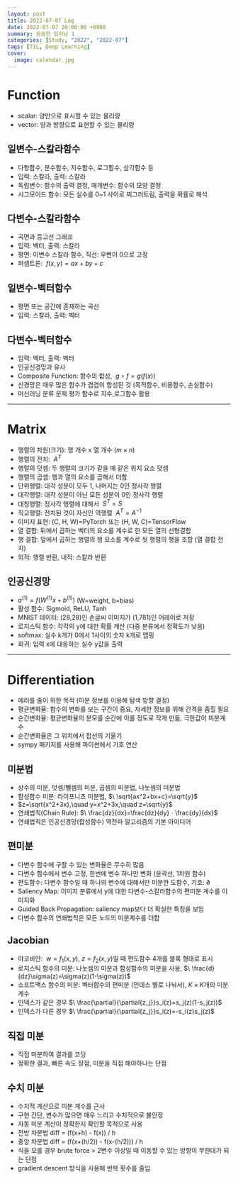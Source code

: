 ```yaml
---
layout: post
title: 2022-07-07 Log
date: 2022-07-07 20:00:00 +0900
summary: 꼼꼼한 딥러닝 1
categories: [Study, "2022", "2022-07"]
tags: [TIL, Deep Learning]
cover:
  image: calendar.jpg
---
```


# Function
- scalar: 양만으로 표시할 수 있는 물리량
- vector: 양과 방향으로 표현할 수 있는 물리량

## 일변수-스칼라함수
- 다항함수, 분수함수, 지수함수, 로그함수, 삼각함수 등
- 입력: 스칼라, 출력: 스칼라
- 독립변수: 함수의 출력 결정, 매개변수: 함수의 모양 결정
- 시그모이드 함수: 모든 실수를 0~1 사이로 찌그러트림, 출력을 확률로 해석

## 다변수-스칼라함수
- 곡면과 등고선 그래프
- 입력: 벡터, 출력: 스칼라
- 평면: 이변수 스칼라 함수, 직선: 우변이 0으로 고정
- 퍼셉트론: $\ f(x,y)=ax+by+c$

## 일변수-벡터함수
- 평면 또는 공간에 존재하는 곡선
- 입력: 스칼라, 출력: 벡터

## 다변수-벡터함수
- 입력: 벡터, 출력: 벡터
- 인공신경망과 유사
- Composite Function: 함수의 합성, $\ g∘f=g(f(x))$
- 신경망은 매우 많은 함수가 겹겹이 합성된 것 (목적함수, 비용함수, 손실함수)
- 머신러닝 분류 문제 평가 함수로 지수,로그함수 활용

---

# Matrix
- 행렬의 차원(크기): 행 개수 x 열 개수 (${m}\times{n}$)
- 행렬의 전치: $\ A^T$
- 행렬의 덧셈: 두 행렬의 크기가 같을 때 같은 위치 요소 덧셈
- 행렬의 곱셈: 행과 열의 요소를 곱해서 더함
- 단위행렬: 대각 성분이 모두 1, 나머지는 0인 정사각 행렬
- 대각행렬: 대각 성분이 아닌 모든 성분이 0인 정사각 행렬
- 대칭행렬: 정사각 행렬에 대해서 $\ S^T=S$
- 직교행렬: 전치된 것이 자신인 역행렬 $\ A^T=A^{-1}$
- 이미지 표현: (C, H, W)=PyTorch 또는 (H, W, C)=TensorFlow
- 열 결합: 뒤에서 곱하는 벡터의 요소를 계수로 한 모든 열의 선형결합
- 행 결합: 앞에서 곱하는 행렬의 행 요소를 계수로 뒷 행렬의 행을 조합 (열 결합 전치)
- 외적: 행렬 반환, 내적: 스칼라 반환

## 인공신경망
- $a^{(1)}=f(W^{(1)}x+b^{(1)})$ (W=weight, b=bias)
- 활성 함수: Sigmoid, ReLU, Tanh
- MNIST 데이터: (28,28)인 손글씨 이미지가 (1,781)인 어레이로 저장
- 로지스틱 함수: 각각의 y에 대한 확률 계산 (다중 분류에서 정확도가 낮음)
- softmax: 실수 k개가 0에서 1사이의 숫자 k개로 맵핑
- 회귀: 입력 x에 대응하는 실수 y값을 출력

---

# Differentiation
- 에러를 줄이 위한 목적 (미분 정보를 이용해 탐색 방향 결정)
- 평균변화율: 함수의 변화를 보는 구간이 중요, 자세한 정보를 위해 간격을 좁힐 필요
- 순간변화율: 평균변화율의 분모를 순간에 이를 정도로 작게 만듦, 극한값이 미분계수
- 순간변화율은 그 위치에서 접선의 기울기
- sympy 패키지를 사용해 파이썬에서 기호 연산

## 미분법
- 상수의 미분, 덧셈/뺄셈의 미분, 곱셈의 미분법, 나눗셈의 미분법
- 함성함수 미분: 라이프니츠 미분법, $\ \sqrt{ax^2+bx+c}=\sqrt{y}$
- $z=\sqrt{x^2+3x},\quad y=x^2+3x,\quad z=\sqrt{y}$
- 연쇄법칙(Chain Rule): $\ \frac{dz}{dx}=\frac{dz}{dy}ㆍ\frac{dy}{dx}$
- 연쇄법칙은 인공신경망(합성함수) 역전파 알고리즘의 기본 아이디어

## 편미분
- 다변수 함수에 구할 수 있는 변화율은 무수히 많음
- 다변수 함수에서 변수 고정, 한번에 변수 하나만 변화 (윤곽선, 1차원 함수)
- 편도함수: 다변수 함수일 때 하나의 변수에 대해서만 미분한 도함수, 기호: $\partial$
- Saliency Map: 이미지 분류에서 y에 대한 다변수-스칼라함수의 편미분 계수를 이미지화
- Guided Back Propagation: saliency map보다 더 확실한 특징을 보임
- 다변수 함수의 연쇄법칙은 모든 노드의 미분계수를 더함

## Jacobian
- 야코비안: $\ w=f_1(x,y),\ z=f_2(x,y)$일 때 편도함수 4개를 블록 형태로 표시
- 로지스틱 함수의 미분: 나눗셈의 미분과 함성함수의 미분을 사용, $\ \frac{d}{dz}\sigma(z)=\sigma(z)(1-\sigma(z))$
- 소프트맥스 함수의 미분: 벡터함수의 편미분 (인데스 별로 나눠서), ${K}\times{K}$개의 미분계수
- 인덱스가 같은 경우 $\ \frac{\partial}{\partial{z_j}}s_i(z)=s_j(z)(1-s_j(z))$
- 인덱스가 다른 경우 $\ \frac{\partial}{\partial{z_j}}s_i(z)=-s_i(z)s_j(z)$

## 직접 미분
- 직접 미분하여 결과를 코딩
- 정확한 결과, 빠른 속도 장점, 미분을 직접 해야하나는 단점

## 수치 미분
- 수치적 계산으로 미분 계수를 근사
- 구현 간단, 변수가 많으면 매우 느리고 수치적으로 불안정
- 자동 미분 계산이 정확한지 확인할 목적으로 사용
- 전방 차분법 diff = (f(x+h) - f(x)) / h
- 중앙 차분법 diff = (f(x+(h/2)) - f(x-(h/2))) / h
- 식을 모를 경우 brute force > 2변수 이상일 때 이동할 수 있는 방향이 무한대가 되는 단점
- gradient descent 방식을 사용해 반복 횟수를 줄임
